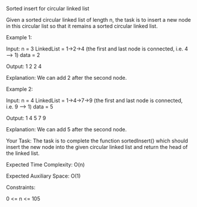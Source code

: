 Sorted insert for circular linked list

Given a sorted circular linked list of length n, the task is to insert a new node in this circular list so that it remains a sorted circular linked list.

Example 1:

Input:
n = 3
LinkedList = 1->2->4
(the first and last node is connected, i.e. 4 --> 1)
data = 2

Output: 
1 2 2 4

Explanation:
We can add 2 after the second node.


Example 2:

Input:
n = 4
LinkedList = 1->4->7->9
(the first and last node is connected, i.e. 9 --> 1)
data = 5

Output: 
1 4 5 7 9

Explanation:
We can add 5 after the second node.


Your Task:
The task is to complete the function sortedInsert() which should insert the new node into the given circular linked list and return the head of the linked list.

Expected Time Complexity: O(n)

Expected Auxiliary Space: O(1)

Constraints:

0 <= n <= 105